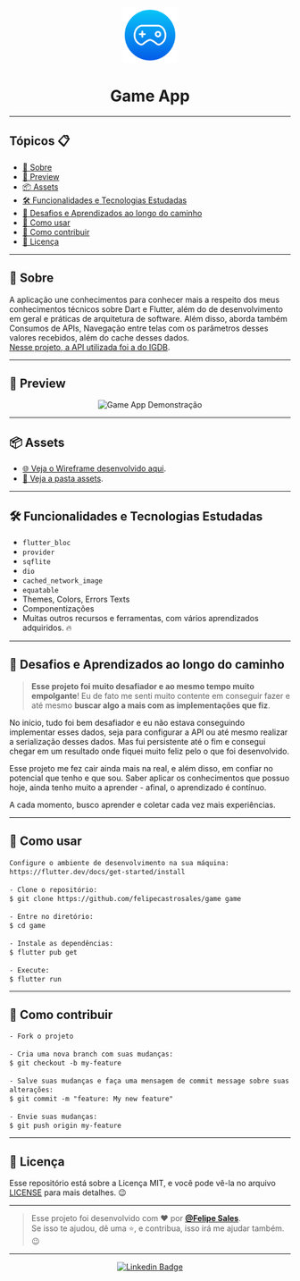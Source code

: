 <p align="center">
    <img src="assets\images\logo.png" width="100" alt="Logo Game App"/>
</p>

<h1 align="center">Game App</h1>

---

<h2>Tópicos 📋</h2>

   <p>

   - [📖 Sobre](#-sobre)
   - [📱 Preview](#-preview)
   - [📦 Assets](#-assets)
   - [🛠️ Funcionalidades e Tecnologias Estudadas](#%EF%B8%8F-funcionalidades-e-tecnologias-estudadas)
   - [🤯 Desafios e Aprendizados ao longo do caminho](#-desafios-e-aprendizados-ao-longo-do-caminho)
   - [🤔 Como usar](#-como-usar)
   - [💪 Como contribuir](#-como-contribuir)
   - [📝 Licença](#-licença)

   </p>

---

<h2>📖 Sobre</h2>

<p>
    A aplicação une conhecimentos para conhecer mais a respeito dos meus conhecimentos técnicos sobre Dart e Flutter, além do de desenvolvimento em geral e práticas de arquitetura de software.
    Além disso, aborda também Consumos de APIs, Navegação entre telas com os parâmetros desses valores recebidos, além do cache desses dados.<br> 
    <a href="https://api-docs.igdb.com/#about">Nesse projeto, a API utilizada foi a do IGDB</a>.<br>
</p>

---

<h2>📱 Preview</h2>

   <p align="center">
      <img src="assets/screenshots/demo.gif" width="400" alt="Game App Demonstração">
   </p>

---

<h2>📦 Assets</h2>

- <a href="https://whimsical.com/game-Q1ajEXiw2dHRrXTa2atfK5">🌐 Veja o Wireframe desenvolvido aqui</a>.<br>
- <a href="https://github.com/felipecastrosales/game/tree/master/assets">📁 Veja a pasta assets</a>.<br>

---   

<h2>🛠️ Funcionalidades e Tecnologias Estudadas</h2>

- `flutter_bloc`
- `provider`
- `sqflite`
- `dio`
- `cached_network_image`
- `equatable`
- Themes, Colors, Errors Texts
- Componentizações
- Muitas outros recursos e ferramentas, com vários aprendizados adquiridos. 🔥
   </p>

---

<h2>🤯 Desafios e Aprendizados ao longo do caminho</h2>

   > **Esse projeto foi muito desafiador e ao mesmo tempo muito empolgante**! 
   Eu de fato me senti muito contente em conseguir fazer e até mesmo **buscar algo a mais com as implementações que fiz**.

   No início, tudo foi bem desafiador e eu não estava conseguindo implementar esses dados, seja para configurar a API ou até mesmo realizar a serialização desses dados. Mas fui persistente até o fim e consegui chegar em um resultado onde fiquei muito feliz pelo o que foi desenvolvido. <br>

   Esse projeto me fez cair ainda mais na real, e além disso, em confiar no potencial que tenho e que sou. Saber aplicar os conhecimentos que possuo hoje, ainda tenho muito a aprender - afinal, o aprendizado é contínuo. <br>

   A cada momento, busco aprender e coletar cada vez mais experiências.<br>
   </p>

---

<h2>🤔 Como usar</h2>

   ```
   Configure o ambiente de desenvolvimento na sua máquina:
   https://flutter.dev/docs/get-started/install

   - Clone o repositório:
   $ git clone https://github.com/felipecastrosales/game game

   - Entre no diretório:
   $ cd game

   - Instale as dependências:
   $ flutter pub get

   - Execute:
   $ flutter run
   ```

---

<h2>💪 Como contribuir</h2>

   ```
   - Fork o projeto 

   - Cria uma nova branch com suas mudanças:
   $ git checkout -b my-feature

   - Salve suas mudanças e faça uma mensagem de commit message sobre suas alterações:
   $ git commit -m "feature: My new feature"

   - Envie suas mudanças:
   $ git push origin my-feature
   ```

---

<h2>📝 Licença</h2>

<p>
   Esse repositório está sobre a Licença MIT, e você pode vê-la no arquivo <a href="https://github.com/felipecastrosales/game/blob/master/LICENSE">LICENSE</a> para mais detalhes. 😉
</p>

---

   >Esse projeto foi desenvolvido com ❤️ por **[@Felipe Sales](https://www.linkedin.com/in/felipecastrosales/)**.<br>
   Se isso te ajudou, dê uma ⭐, e contribua, isso irá me ajudar também. 😉

---

   <div align="center">

   [![Linkedin Badge](https://img.shields.io/badge/-Felipe%20Sales-292929?style=flat-square&logo=Linkedin&logoColor=white&link=https://www.linkedin.com/in/felipecastrosales/)](https://www.linkedin.com/in/felipecastrosales/)

   </div>